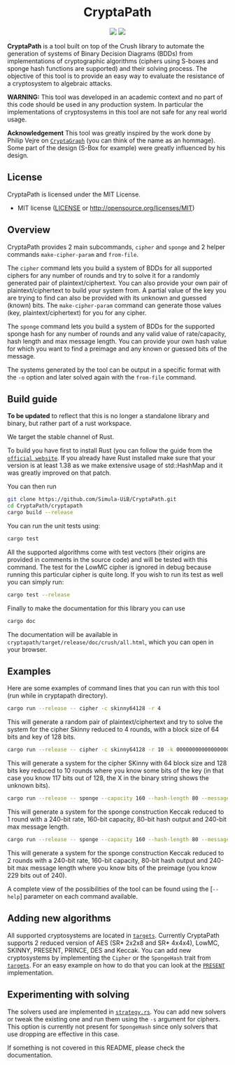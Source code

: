 <h1 align="center">CryptaPath</h1>

<p align="center">
    <a href="https://github.com/Simula-UiB/CryptaPath/blob/master/AUTHORS"><img src="https://img.shields.io/badge/authors-SimulaUIB-orange.svg"></a>
    <a href="https://github.com/Simula-UiB/CryptaPath/blob/master/LICENSE"><img src="https://img.shields.io/badge/license-MIT-blue.svg"></a>
</p>

__CryptaPath__ is a tool built on top of the Crush library to automate the generation of systems of Binary Decision Diagrams (BDDs) from implementations of cryptographic algorithms (ciphers using S-boxes and sponge hash functions are supported) and their solving process. The objective of this tool is to provide an easy way to evaluate the resistance of a cryptosystem to algebraic attacks.

**WARNING:** This tool was developed in an academic context and no part of this code should be used in any production system. In particular the implementations of cryptosystems in this tool are not safe for any real world usage.

**Acknowledgement** This tool was greatly inspired by the work done by Philip Vejre on [`CryptaGraph`](https://gitlab.com/psve/cryptagraph/tree/master) (you can think of the name as an hommage). Some part of the design (S-Box for example) were greatly influenced by his design.

## License

CryptaPath is licensed under the MIT License.

* MIT license ([LICENSE](../LICENSE) or http://opensource.org/licenses/MIT)


## Overview

CryptaPath provides 2 main subcommands, `cipher` and `sponge` and 2 helper commands `make-cipher-param` and `from-file`.

The `cipher` command lets you build a system of BDDs for all supported ciphers for any number of rounds and try to solve it for a randomly generated pair of plaintext/ciphertext. You can also provide your own pair of plaintext/ciphertext to build your system from. A partial value of the key you are trying to find can also be provided with its unknown and guessed (known) bits. The `make-cipher-param` command can generate those values (key, plaintext/ciphertext) for you for any cipher.

The `sponge` command lets you build a system of BDDs for the supported sponge hash for any number of rounds and any valid value of rate/capacity, hash length and max message length. You can provide your own hash value for which you want to find a preimage and any known or guessed bits of the message.

The systems generated by the tool can be output in a specific format with the `-o` option and later solved again with the `from-file` command.

## Build guide

**To be updated** to reflect that this is no longer a standalone library and binary, but rather part of a rust workspace.

We target the stable channel of Rust.

To build you have first to install Rust (you can follow the guide from the [`official website`](https://www.rust-lang.org/tools/install).
If you already have Rust installed make sure that your version is at least 1.38 as we make extensive usage of std::HashMap and it was greatly improved on that patch.

You can then run 
```bash
git clone https://github.com/Simula-UiB/CryptaPath.git
cd CryptaPath/cryptapath
cargo build --release
```

You can run the unit tests using:

```bash
cargo test
``` 

All the supported algorithms come with test vectors (their origins are provided in comments in the source code) and will be tested with this command.
The test for the LowMC cipher is ignored in debug because running this particular cipher is quite long. If you wish to run its test as well you can simply run:


```bash
cargo test --release
```

Finally to make the documentation for this library you can use

```bash
cargo doc
```

The documentation will be available in `cryptapath/target/release/doc/crush/all.html`, which you can open in your browser.


## Examples

Here are some examples of command lines that you can run with this tool (run while in cryptapath directory).

```bash
cargo run --release -- cipher -c skinny64128 -r 4
```

This will generate a random pair of plaintext/ciphertext and try to solve the system for the cipher Skinny reduced to 4 rounds, with a block size of 64 bits and key of 128 bits.

```bash
cargo run --release -- cipher -c skinny64128 -r 10 -k 0000000000000000000000000000000000000000000000000XXXX00001110X0X0100010101100010XXX0000000000000000000000000000000XX111010101010
```

This will generate a system for the cipher SKinny with 64 block size and 128 bits key reduced to 10 rounds where you know some bits of the key (in that case you know 117 bits out of 128, the X in the binary string shows the unknown bits).

```bash
cargo run --release -- sponge --capacity 160 --hash-length 80 --message-length 240 --rate 240 --rounds 1 -s keccak
```

This will generate a system for the sponge construction Keccak reduced to 1 round with a 240-bit rate, 160-bit capacity, 80-bit hash output and 240-bit max message length.


```bash
cargo run --release -- sponge --capacity 160 --hash-length 80 --message-length 240 --rate 240 --rounds 2 -s keccak --partial-preimage XXXXXXX00000000000000000000000000000000000000000000000000000000000000000000000000000000000000000000000000000000000000000000000000000000000000000000000000000000000000000000000000000000000000000000000000000000000000000000000000000000000XXXX11
```

This will generate a system for the sponge construction Keccak reduced to 2 rounds with a 240-bit rate, 160-bit capacity, 80-bit hash output and 240-bit max message length where you know bits of the preimage (you know 229 bits out of 240).

A complete view of the possibilities of the tool can be found using the [`--help`] parameter on each command available.


## Adding new algorithms

All supported cryptosystems are located in [`targets`](src/targets). Currently CryptaPath supports 2 reduced version of AES (SR* 2x2x8 and SR* 4x4x4), LowMC, SKINNY, PRESENT, PRINCE, DES and Keccak. You can add new cryptosystems by implementing the `Cipher` or the `SpongeHash` trait from [`targets`](src/targets/mod.rs). For an easy example on how to do that you can look at the [`PRESENT`](src/targets/present80.rs) implementation.

## Experimenting with solving

The solvers used are implemented in [`strategy.rs`](src/strategy.rs). You can add new solvers or tweak the existing one and run them using the `-s` argument for ciphers.  This option is currently not present for `SpongeHash` since only solvers that use dropping are effective in this case.


If something is not covered in this README, please check the documentation.